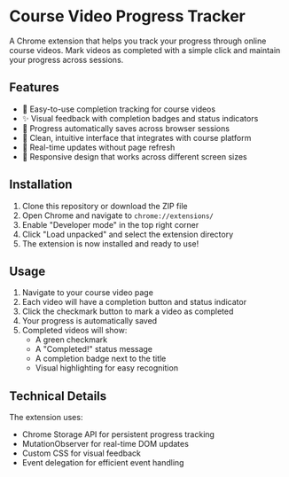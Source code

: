 # Course Video Progress Tracker

A Chrome extension that helps you track your progress through online course videos. Mark videos as completed with a simple click and maintain your progress across sessions.

## Features

- 🎯 Easy-to-use completion tracking for course videos
- ✨ Visual feedback with completion badges and status indicators
- 💾 Progress automatically saves across browser sessions
- 🎨 Clean, intuitive interface that integrates with course platform
- 🔄 Real-time updates without page refresh
- 📱 Responsive design that works across different screen sizes

## Installation

1. Clone this repository or download the ZIP file
2. Open Chrome and navigate to `chrome://extensions/`
3. Enable "Developer mode" in the top right corner
4. Click "Load unpacked" and select the extension directory
5. The extension is now installed and ready to use!

## Usage

1. Navigate to your course video page
2. Each video will have a completion button and status indicator
3. Click the checkmark button to mark a video as completed
4. Your progress is automatically saved
5. Completed videos will show:
   - A green checkmark
   - A "Completed!" status message
   - A completion badge next to the title
   - Visual highlighting for easy recognition

## Technical Details

The extension uses:
- Chrome Storage API for persistent progress tracking
- MutationObserver for real-time DOM updates
- Custom CSS for visual feedback
- Event delegation for efficient event handling
